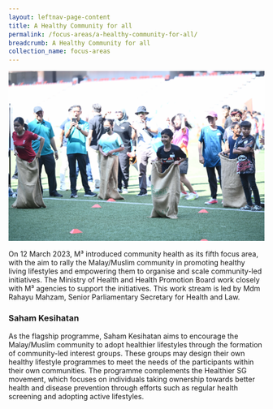 ```yaml
---
layout: leftnav-page-content
title: A Healthy Community for all
permalink: /focus-areas/a-healthy-community-for-all/
breadcrumb: A Healthy Community for all
collection_name: focus-areas
---
```


![A Healthy Community for all](/images/NNM(295).JPG)

On 12 March 2023, M³ introduced community health as its fifth focus area, with the aim to rally the Malay/Muslim community in promoting healthy living lifestyles and empowering them to organise and scale community-led initiatives. The Ministry of Health and Health Promotion Board work closely with M³ agencies to support the initiatives. This work stream is led by Mdm Rahayu Mahzam, Senior Parliamentary Secretary for Health and Law. 

### **Saham Kesihatan**

As the flagship programme, Saham Kesihatan aims to encourage the Malay/Muslim community to adopt healthier lifestyles through the formation of community-led interest groups. These groups may design their own healthy lifestyle programmes to meet the needs of the participants within their own communities. The programme complements the Healthier SG movement, which focuses on individuals taking ownership towards better health and disease prevention through efforts such as regular health screening and adopting active lifestyles. 
